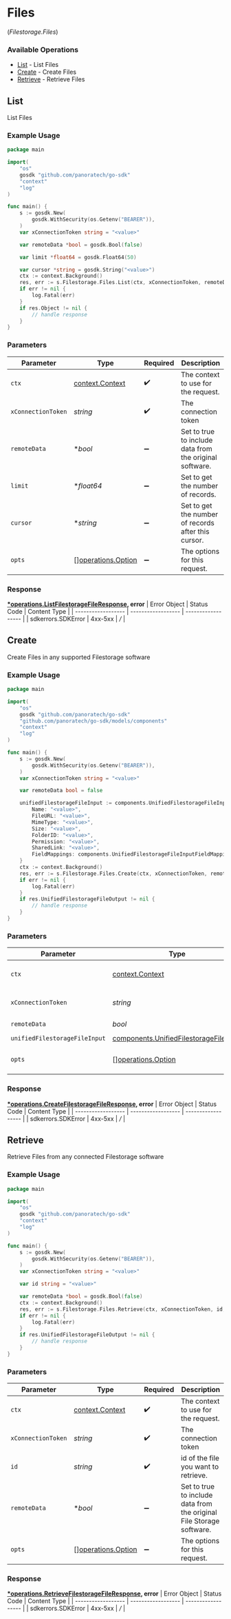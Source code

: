 # Files
(*Filestorage.Files*)

### Available Operations

* [List](#list) - List  Files
* [Create](#create) - Create Files
* [Retrieve](#retrieve) - Retrieve Files

## List

List  Files

### Example Usage

```go
package main

import(
	"os"
	gosdk "github.com/panoratech/go-sdk"
	"context"
	"log"
)

func main() {
    s := gosdk.New(
        gosdk.WithSecurity(os.Getenv("BEARER")),
    )
    var xConnectionToken string = "<value>"

    var remoteData *bool = gosdk.Bool(false)

    var limit *float64 = gosdk.Float64(50)

    var cursor *string = gosdk.String("<value>")
    ctx := context.Background()
    res, err := s.Filestorage.Files.List(ctx, xConnectionToken, remoteData, limit, cursor)
    if err != nil {
        log.Fatal(err)
    }
    if res.Object != nil {
        // handle response
    }
}
```

### Parameters

| Parameter                                                | Type                                                     | Required                                                 | Description                                              |
| -------------------------------------------------------- | -------------------------------------------------------- | -------------------------------------------------------- | -------------------------------------------------------- |
| `ctx`                                                    | [context.Context](https://pkg.go.dev/context#Context)    | :heavy_check_mark:                                       | The context to use for the request.                      |
| `xConnectionToken`                                       | *string*                                                 | :heavy_check_mark:                                       | The connection token                                     |
| `remoteData`                                             | **bool*                                                  | :heavy_minus_sign:                                       | Set to true to include data from the original software.  |
| `limit`                                                  | **float64*                                               | :heavy_minus_sign:                                       | Set to get the number of records.                        |
| `cursor`                                                 | **string*                                                | :heavy_minus_sign:                                       | Set to get the number of records after this cursor.      |
| `opts`                                                   | [][operations.Option](../../models/operations/option.md) | :heavy_minus_sign:                                       | The options for this request.                            |


### Response

**[*operations.ListFilestorageFileResponse](../../models/operations/listfilestoragefileresponse.md), error**
| Error Object       | Status Code        | Content Type       |
| ------------------ | ------------------ | ------------------ |
| sdkerrors.SDKError | 4xx-5xx            | */*                |

## Create

Create Files in any supported Filestorage software

### Example Usage

```go
package main

import(
	"os"
	gosdk "github.com/panoratech/go-sdk"
	"github.com/panoratech/go-sdk/models/components"
	"context"
	"log"
)

func main() {
    s := gosdk.New(
        gosdk.WithSecurity(os.Getenv("BEARER")),
    )
    var xConnectionToken string = "<value>"

    var remoteData bool = false

    unifiedFilestorageFileInput := components.UnifiedFilestorageFileInput{
        Name: "<value>",
        FileURL: "<value>",
        MimeType: "<value>",
        Size: "<value>",
        FolderID: "<value>",
        Permission: "<value>",
        SharedLink: "<value>",
        FieldMappings: components.UnifiedFilestorageFileInputFieldMappings{},
    }
    ctx := context.Background()
    res, err := s.Filestorage.Files.Create(ctx, xConnectionToken, remoteData, unifiedFilestorageFileInput)
    if err != nil {
        log.Fatal(err)
    }
    if res.UnifiedFilestorageFileOutput != nil {
        // handle response
    }
}
```

### Parameters

| Parameter                                                                                        | Type                                                                                             | Required                                                                                         | Description                                                                                      |
| ------------------------------------------------------------------------------------------------ | ------------------------------------------------------------------------------------------------ | ------------------------------------------------------------------------------------------------ | ------------------------------------------------------------------------------------------------ |
| `ctx`                                                                                            | [context.Context](https://pkg.go.dev/context#Context)                                            | :heavy_check_mark:                                                                               | The context to use for the request.                                                              |
| `xConnectionToken`                                                                               | *string*                                                                                         | :heavy_check_mark:                                                                               | The connection token                                                                             |
| `remoteData`                                                                                     | *bool*                                                                                           | :heavy_check_mark:                                                                               | N/A                                                                                              |
| `unifiedFilestorageFileInput`                                                                    | [components.UnifiedFilestorageFileInput](../../models/components/unifiedfilestoragefileinput.md) | :heavy_check_mark:                                                                               | N/A                                                                                              |
| `opts`                                                                                           | [][operations.Option](../../models/operations/option.md)                                         | :heavy_minus_sign:                                                                               | The options for this request.                                                                    |


### Response

**[*operations.CreateFilestorageFileResponse](../../models/operations/createfilestoragefileresponse.md), error**
| Error Object       | Status Code        | Content Type       |
| ------------------ | ------------------ | ------------------ |
| sdkerrors.SDKError | 4xx-5xx            | */*                |

## Retrieve

Retrieve Files from any connected Filestorage software

### Example Usage

```go
package main

import(
	"os"
	gosdk "github.com/panoratech/go-sdk"
	"context"
	"log"
)

func main() {
    s := gosdk.New(
        gosdk.WithSecurity(os.Getenv("BEARER")),
    )
    var xConnectionToken string = "<value>"

    var id string = "<value>"

    var remoteData *bool = gosdk.Bool(false)
    ctx := context.Background()
    res, err := s.Filestorage.Files.Retrieve(ctx, xConnectionToken, id, remoteData)
    if err != nil {
        log.Fatal(err)
    }
    if res.UnifiedFilestorageFileOutput != nil {
        // handle response
    }
}
```

### Parameters

| Parameter                                                            | Type                                                                 | Required                                                             | Description                                                          |
| -------------------------------------------------------------------- | -------------------------------------------------------------------- | -------------------------------------------------------------------- | -------------------------------------------------------------------- |
| `ctx`                                                                | [context.Context](https://pkg.go.dev/context#Context)                | :heavy_check_mark:                                                   | The context to use for the request.                                  |
| `xConnectionToken`                                                   | *string*                                                             | :heavy_check_mark:                                                   | The connection token                                                 |
| `id`                                                                 | *string*                                                             | :heavy_check_mark:                                                   | id of the file you want to retrieve.                                 |
| `remoteData`                                                         | **bool*                                                              | :heavy_minus_sign:                                                   | Set to true to include data from the original File Storage software. |
| `opts`                                                               | [][operations.Option](../../models/operations/option.md)             | :heavy_minus_sign:                                                   | The options for this request.                                        |


### Response

**[*operations.RetrieveFilestorageFileResponse](../../models/operations/retrievefilestoragefileresponse.md), error**
| Error Object       | Status Code        | Content Type       |
| ------------------ | ------------------ | ------------------ |
| sdkerrors.SDKError | 4xx-5xx            | */*                |
